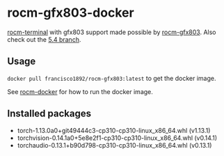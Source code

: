 # rocm-gfx803-docker

[rocm-terminal](https://hub.docker.com/r/rocm/rocm-terminal) with gfx803 support made possible by [rocm-gfx803](https://github.com/xuhuisheng/rocm-gfx803).
Also check out the [5.4 branch](https://github.com/FranGamer1892/rocm-gfx803-docker/tree/5.4).

## Usage

```docker pull francisco1892/rocm-gfx803:latest``` to get the docker image.

See [rocm-docker](https://github.com/RadeonOpenCompute/ROCm-docker) for how to run the docker image.

## Installed packages

- torch-1.13.0a0+git49444c3-cp310-cp310-linux_x86_64.whl (v1.13.1)
- torchvision-0.14.1a0+5e8e2f1-cp310-cp310-linux_x86_64.whl (v0.14.1)
- torchaudio-0.13.1+b90d798-cp310-cp310-linux_x86_64.whl (v0.13.1)
